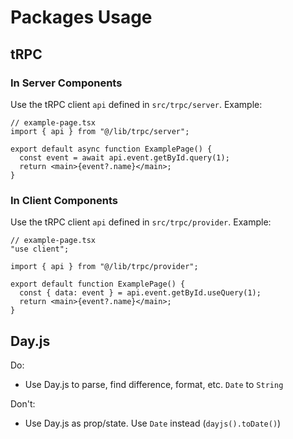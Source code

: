 # Packages Usage

## tRPC

### In Server Components

Use the tRPC client `api` defined in `src/trpc/server`. Example:

```tsx
// example-page.tsx
import { api } from "@/lib/trpc/server";

export default async function ExamplePage() {
  const event = await api.event.getById.query(1);
  return <main>{event?.name}</main>;
}
```

### In Client Components

Use the tRPC client `api` defined in `src/trpc/provider`. Example:

```tsx
// example-page.tsx
"use client";

import { api } from "@/lib/trpc/provider";

export default function ExamplePage() {
  const { data: event } = api.event.getById.useQuery(1);
  return <main>{event?.name}</main>;
}
```

## Day.js

Do:

- Use Day.js to parse, find difference, format, etc. `Date` to `String`

Don't:

- Use Day.js as prop/state. Use `Date` instead (`dayjs().toDate()`)

